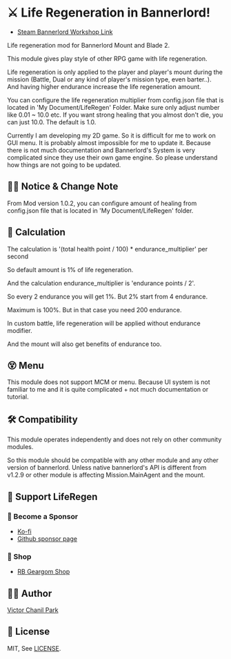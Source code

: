 # ⚔ Life Regeneration in Bannerlord!

- [Steam Bannerlord Workshop Link](https://steamcommunity.com/sharedfiles/filedetails/?id=3190267630)

Life regeneration mod for Bannerlord Mount and Blade 2.

This module gives play style of other RPG game with life regeneration.

Life regeneration is only applied to the player and player's mount during the mission (Battle, Dual or any kind of player's mission type, even barter..). And having higher endurance increase the life regeneration amount.

You can configure the life regeneration multiplier from config.json file that is located in 'My Document/LifeRegen' Folder. Make sure only adjust number like 0.01 ~ 10.0 etc. If you want strong healing that you almost don't die, you can just 10.0. The default is 1.0.

Currently I am developing my 2D game. So it is difficult for me to work on GUI menu. It is probably almost impossible for me to update it. Because there is not much documentation and Bannerlord's System is very complicated since they use their own game engine. So please understand how things are not going to be updated.

## 👨‍🏫 Notice & Change Note

From Mod version 1.0.2, you can configure amount of healing from config.json file that is located in 'My Document/LifeRegen' folder.

## 📖 Calculation

The calculation is '(total health point / 100) \* endurance_multiplier' per second

So default amount is 1% of life regeneration.

And the calculation endurance_multiplier is 'endurance points / 2'.

So every 2 endurance you will get 1%. But 2% start from 4 endurance.

Maximum is 100%. But in that case you need 200 endurance.

In custom battle, life regeneration will be applied without endurance modifier.

And the mount will also get benefits of endurance too.

## 😵 Menu

This module does not support MCM or menu. Because UI system is not familiar to me and it is quite complicated + not much documentation or tutorial.

## 🛠 Compatibility

This module operates independently and does not rely on other community modules.

So this module should be compatible with any other module and any other version of bannerlord. Unless native bannerlord's API is different from v1.2.9 or other module is affecting Mission.MainAgent and the mount.

## 💪 Support LifeRegen

### 👼 Become a Sponsor

- [Ko-fi](https://ko-fi.com/opdev1004)
- [Github sponsor page](https://github.com/sponsors/opdev1004)

### 🎁 Shop

- [RB Geargom Shop](https://www.redbubble.com/people/Geargom/shop)

## 👨‍💻 Author

[Victor Chanil Park](https://github.com/opdev1004)

## 💯 License

MIT, See [LICENSE](./LICENSE).
